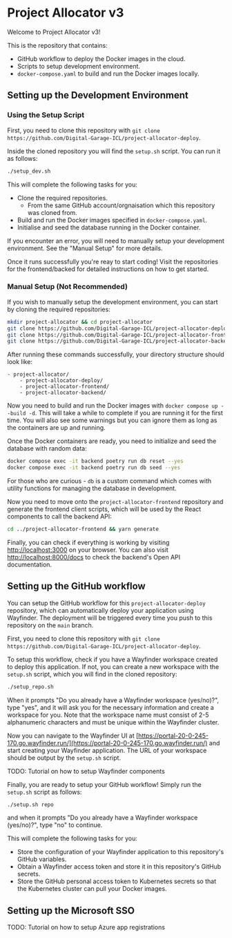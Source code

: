 # Project Allocator v3

Welcome to Project Allocator v3!

This is the repository that contains:

* GitHub workflow to deploy the Docker images in the cloud.
* Scripts to setup development environment.
* `docker-compose.yaml` to build and run the Docker images locally.

## Setting up the Development Environment

### Using the Setup Script

First, you need to clone this repository with `git clone https://github.com/Digital-Garage-ICL/project-allocator-deploy`.

Inside the cloned repository you will find the `setup.sh` script. 
You can run it as follows:

```bash
./setup_dev.sh
```

This will complete the following tasks for you:

* Clone the required repositories.
    * From the same GitHub account/orgnaisation which this repository was cloned from.
* Build and run the Docker images specified in `docker-compose.yaml`.
* Initialise and seed the database running in the Docker container.

If you encounter an error, you will need to manually setup your development environment. 
See the "Manual Setup" for more details.

Once it runs successfully you're reay to start coding! 
Visit the repositories for the frontend/backed for detailed instructions on how to get started.

### Manual Setup (Not Recommended)

If you wish to manually setup the development environment, you can start by cloning the required repositories:

```bash
mkdir project-allocator && cd project-allocator
git clone https://github.com/Digital-Garage-ICL/project-allocator-deploy
git clone https://github.com/Digital-Garage-ICL/project-allocator-frontend
git clone https://github.com/Digital-Garage-ICL/project-allocator-backend
```

After running these commands successfully, your directory structure should look like:

```
- project-allocator/
    - project-allocator-deploy/
    - project-allocator-frontend/
    - project-allocator-backend/
```

Now you need to build and run the Docker images with `docker compose up --build -d`.
This will take a while to complete if you are running it for the first time.
You will also see some warnings but you can ignore them as long as the containers are up and running.

Once the Docker containers are ready, you need to initialize and seed the database with random data:

```bash
docker compose exec -it backend poetry run db reset --yes
docker compose exec -it backend poetry run db seed --yes
```

For those who are curious - `db` is a custom command which comes with utility functions for managing the database in development.

Now you need to move onto the `project-allocator-frontend` repository and generate the frontend client scripts, which will be used by the React components to call the backend API:

```bash
cd ../project-allocator-frontend && yarn generate
```

Finally, you can check if everything is working by visiting [http://localhost:3000](http://localhost:3000) on your browser. You can also visit [http://localhost:8000/docs](http://localhost:8000/docs) to check the backend's Open API documentation.

## Setting up the GitHub workflow

You can setup the GitHub workflow for this `project-allocator-deploy` repository, which can automatically deploy your application using Wayfinder.
The deployment will be triggered every time you push to this repository on the `main` branch.

First, you need to clone this repository with `git clone https://github.com/Digital-Garage-ICL/project-allocator-deploy`.

To setup this workflow, check if you have a Wayfinder workspace created to deploy this application. 
If not, you can create a new workspace with the `setup.sh` script, which you will find in the cloned repository:

```bash
./setup_repo.sh
```

When it prompts "Do you already have a Wayfinder workspace (yes/no)?", type "yes", and it will ask you for the necessary information and create a workspace for you.
Note that the workspace name must consist of 2-5 alphanumeric characters and must be unique within the Wayfinder cluster.

Now you can navigate to the Wayfinder UI at [https://portal-20-0-245-170.go.wayfinder.run/](https://portal-20-0-245-170.go.wayfinder.run/) and start creating your Wayfinder application.
The URL of your workspace should be output by the `setup.sh` script.

TODO: Tutorial on how to setup Wayfinder components

Finally, you are ready to setup your GitHub workflow! Simply run the `setup.sh` script as follows:

```bash
./setup.sh repo
```

and when it prompts "Do you already have a Wayfinder workspace (yes/no)?", type "no" to continue.

This will complete the following tasks for you:

* Store the configuration of your Wayfinder application to this repository's GitHub variables.
* Obtain a Wayfinder access token and store it in this repository's GitHub secrets.
* Store the GitHub personal access token to Kubernetes secrets so that the Kubernetes cluster can pull your Docker images.

## Setting up the Microsoft SSO

TODO: Tutorial on how to setup Azure app registrations
